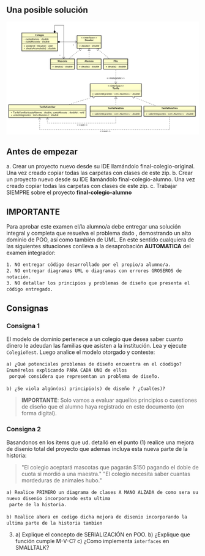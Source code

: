 ## Una posible solución

![diagrama_clase][diagrama_clase]

## Antes de empezar
 
a. Crear un proyecto nuevo desde su IDE llamándolo final-colegio-original. Una vez creado copiar todas las carpetas con
 clases de este zip.
b. Crear un proyecto nuevo desde su IDE llamándolo final-colegio-alumno. Una vez creado copiar todas las carpetas con
 clases de este zip.
c. Trabajar SIEMPRE sobre el proyecto **final-colegio-alumno**


## IMPORTANTE

Para aprobar este examen el/la alumno/a debe entregar una solución integral y completa que resuelva el problema dado
,  demostrando un alto dominio de POO, así como también de UML.
En este sentido cualquiera de las siguientes situaciones conlleva a la desaprobación **AUTOMATICA** del examen
 integrador:

	1. NO entregar código desarrollado por el propio/a alumno/a.
	2. NO entregar diagramas UML o diagramas con errores GROSEROS de notación.
	3. NO detallar los principios y problemas de diseño que presenta el código entregado.


## Consignas

### Consigna 1
El modelo de dominio pertenece a un colegio que desea saber cuanto dinero le adeudan las familias que asisten a la
 institución. Lea y ejecute `ColegioTest`. Luego analice el modelo otorgado y conteste:

    a) ¿Qué potenciales problemas de diseño encuentra en el cóodigo? Enumérelos explicando PARA CADA UNO de ellos
	 porqué considera que representan un problema de diseño.
    
    b) ¿Se viola algún(os) principio(s) de diseño ? ¿Cual(es)? 

> **IMPORTANTE**: Solo vamos a evaluar aquellos principios o cuestiones de diseño que el alumno haya registrado en este
 documento (en forma digital).
 
### Consigna 2
Basandonos en los items que ud. detalló en el punto (1) realice una mejora de disenio total del proyecto que ademas
 incluya  esta nueva parte de la historia:
 	
> "El colegio aceptará mascotas que pagarán $150 pagando el doble de cuota si mordió a una maestra."
> "El colegio necesita saber cuantas mordeduras de animales hubo."
		
    a) Realice PRIMERO un diagrama de clases A MANO ALZADA de como sera su nuevo disenio incorporando esta ultima
     parte de la historia.
 
    b) Realice ahora en codigo dicha mejora de disenio incorporando la ultima parte de la historia tambien

3)	a) Explique el concepto de SERIALIZACIÓN en POO.
	b) ¿Explique que función cumple M-V-C?
	c) ¿Como implementa `interfaces` en SMALLTALK?


[diagrama_clase]: /diagrams/Class%20Diagram0.png